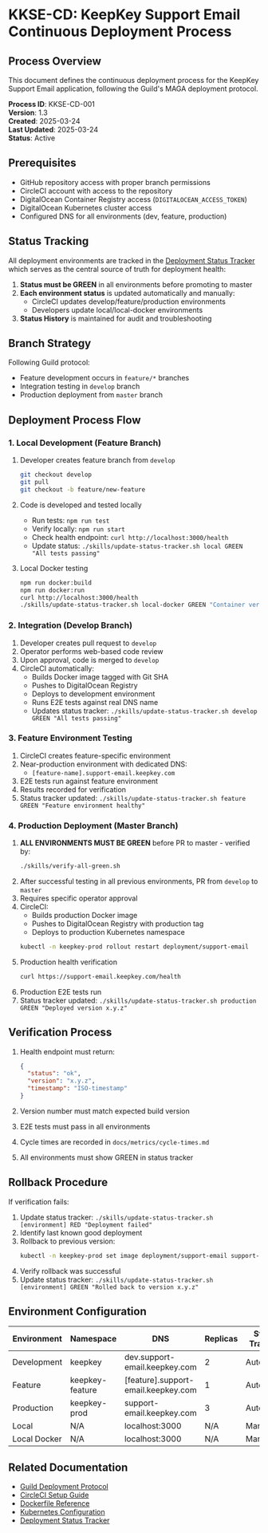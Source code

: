 # KKSE-CD: KeepKey Support Email Continuous Deployment Process

## Process Overview

This document defines the continuous deployment process for the KeepKey Support Email application, following the Guild's MAGA deployment protocol.

**Process ID**: KKSE-CD-001  
**Version**: 1.3  
**Created**: 2025-03-24  
**Last Updated**: 2025-03-24  
**Status**: Active  

## Prerequisites

- GitHub repository access with proper branch permissions
- CircleCI account with access to the repository
- DigitalOcean Container Registry access (`DIGITALOCEAN_ACCESS_TOKEN`)
- DigitalOcean Kubernetes cluster access
- Configured DNS for all environments (dev, feature, production)

## Status Tracking

All deployment environments are tracked in the [Deployment Status Tracker](/docs/deployment/status-tracker.md) which serves as the central source of truth for deployment health:

1. **Status must be GREEN** in all environments before promoting to master
2. **Each environment status** is updated automatically and manually:
   - CircleCI updates develop/feature/production environments
   - Developers update local/local-docker environments
3. **Status History** is maintained for audit and troubleshooting

## Branch Strategy

Following Guild protocol:
- Feature development occurs in `feature/*` branches
- Integration testing in `develop` branch
- Production deployment from `master` branch

## Deployment Process Flow

### 1. Local Development (Feature Branch)

1. Developer creates feature branch from `develop`
   ```bash
   git checkout develop
   git pull
   git checkout -b feature/new-feature
   ```

2. Code is developed and tested locally
   - Run tests: `npm run test`
   - Verify locally: `npm run start`
   - Check health endpoint: `curl http://localhost:3000/health`
   - Update status: `./skills/update-status-tracker.sh local GREEN "All tests passing"`

3. Local Docker testing
   ```bash
   npm run docker:build
   npm run docker:run
   curl http://localhost:3000/health
   ./skills/update-status-tracker.sh local-docker GREEN "Container verified with health endpoint"
   ```

### 2. Integration (Develop Branch)

1. Developer creates pull request to `develop`
2. Operator performs web-based code review
3. Upon approval, code is merged to `develop`
4. CircleCI automatically:
   - Builds Docker image tagged with Git SHA
   - Pushes to DigitalOcean Registry
   - Deploys to development environment
   - Runs E2E tests against real DNS name
   - Updates status tracker: `./skills/update-status-tracker.sh develop GREEN "All tests passing"`

### 3. Feature Environment Testing

1. CircleCI creates feature-specific environment
2. Near-production environment with dedicated DNS:
   - `[feature-name].support-email.keepkey.com`
3. E2E tests run against feature environment
4. Results recorded for verification
5. Status tracker updated: `./skills/update-status-tracker.sh feature GREEN "Feature environment healthy"`

### 4. Production Deployment (Master Branch)

1. **ALL ENVIRONMENTS MUST BE GREEN** before PR to master - verified by:
   ```bash
   ./skills/verify-all-green.sh
   ```
2. After successful testing in all previous environments, PR from `develop` to `master`
3. Requires specific operator approval
4. CircleCI:
   - Builds production Docker image
   - Pushes to DigitalOcean Registry with production tag
   - Deploys to production Kubernetes namespace
   ```bash
   kubectl -n keepkey-prod rollout restart deployment/support-email
   ```
5. Production health verification
   ```bash
   curl https://support-email.keepkey.com/health
   ```
6. Production E2E tests run
7. Status tracker updated: `./skills/update-status-tracker.sh production GREEN "Deployed version x.y.z"`

## Verification Process

1. Health endpoint must return:
   ```json
   {
     "status": "ok",
     "version": "x.y.z",
     "timestamp": "ISO-timestamp"
   }
   ```

2. Version number must match expected build version
3. E2E tests must pass in all environments
4. Cycle times are recorded in `docs/metrics/cycle-times.md`
5. All environments must show GREEN in status tracker

## Rollback Procedure

If verification fails:

1. Update status tracker: `./skills/update-status-tracker.sh [environment] RED "Deployment failed"`
2. Identify last known good deployment
3. Rollback to previous version:
   ```bash
   kubectl -n keepkey-prod set image deployment/support-email support-email=registry.digitalocean.com/keepkey/support-email:{PREVIOUS_SHA}-production
   ```
4. Verify rollback was successful
5. Update status tracker: `./skills/update-status-tracker.sh [environment] GREEN "Rolled back to version x.y.z"`

## Environment Configuration

| Environment | Namespace | DNS | Replicas | Status Tracking |
|-------------|-----------|-----|----------|----------------|
| Development | keepkey | dev.support-email.keepkey.com | 2 | Automated |
| Feature | keepkey-feature | [feature].support-email.keepkey.com | 1 | Automated |
| Production | keepkey-prod | support-email.keepkey.com | 3 | Automated |
| Local | N/A | localhost:3000 | N/A | Manual |
| Local Docker | N/A | localhost:3000 | N/A | Manual |

## Related Documentation

- [Guild Deployment Protocol](/docs/guild/DEPLOYMENT_PROTOCOL.md)
- [CircleCI Setup Guide](/docs/deployment/circleci-setup.md)
- [Dockerfile Reference](/docs/deployment/dockerfile-reference.md)
- [Kubernetes Configuration](/docs/deployment/kubernetes-config.md)
- [Deployment Status Tracker](/docs/deployment/status-tracker.md)
